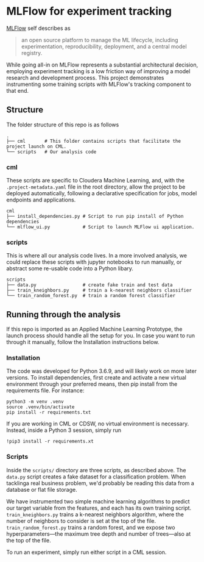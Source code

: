 # MLFlow for experiment tracking

[MLFlow](https://www.mlflow.org/) self describes as

> an open source platform to manage the ML lifecycle, including experimentation, reproducibility, deployment, and a central model registry.

While going all-in on MLFlow represents a substantial architectural decision, employing experiment tracking is a low friction way of improving a model research and development process.
This project demonstrates instrumenting some training scripts with MLFlow's tracking component to that end.

## Structure

The folder structure of this repo is as follows

```
.
├── cml       # This folder contains scripts that facilitate the project launch on CML.
└── scripts   # Our analysis code
```

### cml

These scripts are specific to Cloudera Machine Learning, and, with the `.project-metadata.yaml` file in the root directory, allow the project to be deployed automatically, following a declarative specification for jobs, model endpoints and applications.

```
cml
├── install_dependencies.py # Script to run pip install of Python dependencies
└── mlflow_ui.py            # Script to launch MLFlow ui application.
```

### scripts

This is where all our analysis code lives.
In a more involved analysis, we could replace these scripts with jupyter notebooks to run manually, or abstract some re-usable code into a Python libary.

```
scripts
├── data.py                 # create fake train and test data
├── train_kneighbors.py     # train a k-nearest neighbors classifier
└── train_random_forest.py  # train a random forest classifier
```

## Running through the analysis

If this repo is imported as an Applied Machine Learning Prototype, the launch process should handle all the setup for you.
In case you want to run through it manually, follow the Installation instructions below.

### Installation

The code was developed for Python 3.6.9, and will likely work on more later versions.
To install dependencies, first create and activate a new virtual environment through your preferred means, then pip install from the requirements file. For instance:

```
python3 -m venv .venv
source .venv/bin/activate
pip install -r requirements.txt
```

If you are working in CML or CDSW, no virtual environment is necessary. Instead, inside a Python 3 session, simply run

```
!pip3 install -r requirements.xt
```

### Scripts

Inside the `scripts/` directory are three scripts, as described above.
The `data.py` script creates a fake dataset for a classification problem.
When tacklinga real business problem, we'd probably be reading this data from a database or flat file storage.

We have instrumented two simple machine learning algorithms to predict our target variable from the features, and each has its own training script.
`train_kneighbors.py` trains a k-nearest neighbors algorithm, where the number of neighbors to consider is set at the top of the file.
`train_random_forest.py` trains a random forest, and we expose two hyperparameters&mdash;the maximum tree depth and number of trees&mdash;also at the top of the file.

To run an experiment, simply run either script in a CML session.
